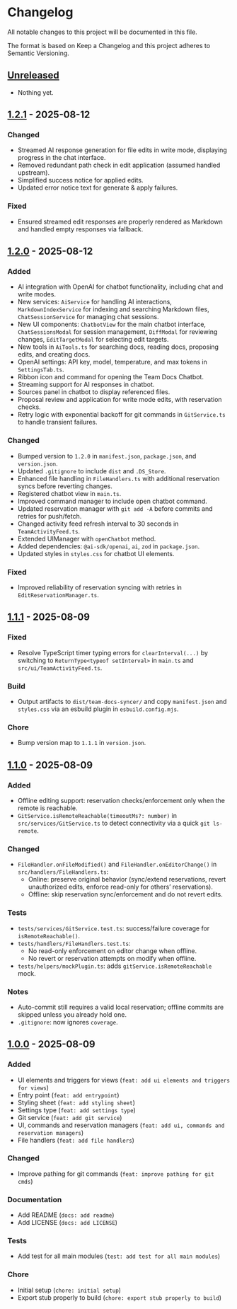 # Changelog

All notable changes to this project will be documented in this file.

The format is based on Keep a Changelog and this project adheres to Semantic Versioning.

## [Unreleased]

- Nothing yet.

## [1.2.1] - 2025-08-12

### Changed

- Streamed AI response generation for file edits in write mode, displaying progress in the chat interface.
- Removed redundant path check in edit application (assumed handled upstream).
- Simplified success notice for applied edits.
- Updated error notice text for generate & apply failures.

### Fixed

- Ensured streamed edit responses are properly rendered as Markdown and handled empty responses via fallback.

## [1.2.0] - 2025-08-12

### Added

- AI integration with OpenAI for chatbot functionality, including chat and write modes.
- New services: `AiService` for handling AI interactions, `MarkdownIndexService` for indexing and searching Markdown files, `ChatSessionService` for managing chat sessions.
- New UI components: `ChatbotView` for the main chatbot interface, `ChatSessionsModal` for session management, `DiffModal` for reviewing changes, `EditTargetModal` for selecting edit targets.
- New tools in `AiTools.ts` for searching docs, reading docs, proposing edits, and creating docs.
- OpenAI settings: API key, model, temperature, and max tokens in `SettingsTab.ts`.
- Ribbon icon and command for opening the Team Docs Chatbot.
- Streaming support for AI responses in chatbot.
- Sources panel in chatbot to display referenced files.
- Proposal review and application for write mode edits, with reservation checks.
- Retry logic with exponential backoff for git commands in `GitService.ts` to handle transient failures.

### Changed

- Bumped version to `1.2.0` in `manifest.json`, `package.json`, and `version.json`.
- Updated `.gitignore` to include `dist` and `.DS_Store`.
- Enhanced file handling in `FileHandlers.ts` with additional reservation syncs before reverting changes.
- Registered chatbot view in `main.ts`.
- Improved command manager to include open chatbot command.
- Updated reservation manager with `git add -A` before commits and retries for push/fetch.
- Changed activity feed refresh interval to 30 seconds in `TeamActivityFeed.ts`.
- Extended UIManager with `openChatbot` method.
- Added dependencies: `@ai-sdk/openai`, `ai`, `zod` in `package.json`.
- Updated styles in `styles.css` for chatbot UI elements.

### Fixed

- Improved reliability of reservation syncing with retries in `EditReservationManager.ts`.

## [1.1.1] - 2025-08-09

### Fixed

- Resolve TypeScript timer typing errors for `clearInterval(...)` by switching to `ReturnType<typeof setInterval>` in `main.ts` and `src/ui/TeamActivityFeed.ts`.

### Build

- Output artifacts to `dist/team-docs-syncer/` and copy `manifest.json` and `styles.css` via an esbuild plugin in `esbuild.config.mjs`.

### Chore

- Bump version map to `1.1.1` in `version.json`.

## [1.1.0] - 2025-08-09

### Added

- Offline editing support: reservation checks/enforcement only when the remote is reachable.
- `GitService.isRemoteReachable(timeoutMs?: number)` in `src/services/GitService.ts` to detect connectivity via a quick `git ls-remote`.

### Changed

- `FileHandler.onFileModified()` and `FileHandler.onEditorChange()` in `src/handlers/FileHandlers.ts`:
  - Online: preserve original behavior (sync/extend reservations, revert unauthorized edits, enforce read-only for others’ reservations).
  - Offline: skip reservation sync/enforcement and do not revert edits.

### Tests

- `tests/services/GitService.test.ts`: success/failure coverage for `isRemoteReachable()`.
- `tests/handlers/FileHandlers.test.ts`:
  - No read-only enforcement on editor change when offline.
  - No revert or reservation attempts on modify when offline.
- `tests/helpers/mockPlugin.ts`: adds `gitService.isRemoteReachable` mock.

### Notes

- Auto-commit still requires a valid local reservation; offline commits are skipped unless you already hold one.
- `.gitignore`: now ignores `coverage`.

## [1.0.0] - 2025-08-09

### Added

- UI elements and triggers for views (`feat: add ui elements and triggers for views`)
- Entry point (`feat: add entrypoint`)
- Styling sheet (`feat: add styling sheet`)
- Settings type (`feat: add settings type`)
- Git service (`feat: add git service`)
- UI, commands and reservation managers (`feat: add ui, commands and reservation managers`)
- File handlers (`feat: add file handlers`)

### Changed

- Improve pathing for git commands (`feat: improve pathing for git cmds`)

### Documentation

- Add README (`docs: add readme`)
- Add LICENSE (`docs: add LICENSE`)

### Tests

- Add test for all main modules (`test: add test for all main modules`)

### Chore

- Initial setup (`chore: initial setup`)
- Export stub properly to build (`chore: export stub properly to build`)

[Unreleased]: https://github.com/lutefd/team-docs-syncer/compare/v1.2.1...HEAD
[1.2.1]: https://github.com/lutefd/team-docs-syncer/releases/tag/v1.2.1
[1.2.0]: https://github.com/lutefd/team-docs-syncer/releases/tag/v1.2.0
[1.1.1]: https://github.com/lutefd/team-docs-syncer/releases/tag/v1.1.1
[1.1.0]: https://github.com/lutefd/team-docs-syncer/releases/tag/v1.1.0
[1.0.0]: https://github.com/lutefd/team-docs-syncer/releases/tag/v1.0.0
